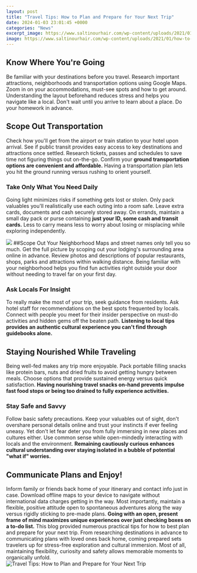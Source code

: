 ```yaml
---
layout: post
title: "Travel Tips: How to Plan and Prepare for Your Next Trip"
date: 2024-01-03 23:01:45 +0000
categories: "News"
excerpt_image: https://www.saltinourhair.com/wp-content/uploads/2021/01/how-to-plan-a-trip-tips.jpg
image: https://www.saltinourhair.com/wp-content/uploads/2021/01/how-to-plan-a-trip-tips.jpg
---
```


## Know Where You're Going 
Be familiar with your destinations before you travel. Research important attractions, neighborhoods and transportation options using Google Maps. Zoom in on your accommodations, must-see spots and how to get around. Understanding the layout beforehand reduces stress and helps you navigate like a local. Don't wait until you arrive to learn about a place. Do your homework in advance.
## Scope Out Transportation  
Check how you'll get from the airport or train station to your hotel upon arrival. See if public transit provides easy access to key destinations and attractions once settled. Research tickets, passes and schedules to save time not figuring things out on-the-go. Confirm your **ground transportation options are convenient and affordable.** Having a transportation plan lets you hit the ground running versus rushing to orient yourself.
### Take Only What You Need Daily
Going light minimizes risks if something gets lost or stolen. Only pack valuables you'll realistically use each outing into a room safe. Leave extra cards, documents and cash securely stored away. On errands, maintain a small day pack or purse containing **just your ID, some cash and transit cards.** Less to carry means less to worry about losing or misplacing while exploring independently.

![](https://s39023.pcdn.co/wp-content/uploads/2019/07/Plan-A-Trip-Infographic-15-Steps-To-Travel-Planning.jpg.optimal.jpg)
##Scope Out Your Neighborhood
Maps and street names only tell you so much. Get the full picture by scoping out your lodging's surrounding area online in advance. Review photos and descriptions of popular restaurants, shops, parks and attractions within walking distance. Being familiar with your neighborhood helps you find fun activities right outside your door without needing to travel far on your first day. 
### Ask Locals For Insight
To really make the most of your trip, seek guidance from residents. Ask hotel staff for recommendations on the best spots frequented by locals. Connect with people you meet for their insider perspective on must-do activities and hidden gems off the beaten path. **Listening to local tips provides an authentic cultural experience you can't find through guidebooks alone.**
## Staying Nourished While Traveling
Being well-fed makes any trip more enjoyable. Pack portable filling snacks like protein bars, nuts and dried fruits to avoid getting hungry between meals. Choose options that provide sustained energy versus quick satisfaction. **Having nourishing travel snacks on-hand prevents impulse fast food stops or being too drained to fully experience activities.**
### Stay Safe and Savvy
Follow basic safety precautions. Keep your valuables out of sight, don't overshare personal details online and trust your instincts if ever feeling uneasy. Yet don't let fear deter you from fully immersing in new places and cultures either. Use common sense while open-mindedly interacting with locals and the environment. **Remaining cautiously curious enhances cultural understanding over staying isolated in a bubble of potential "what if" worries.**
## Communicate Plans and Enjoy!
Inform family or friends back home of your itinerary and contact info just in case. Download offline maps to your device to navigate without international data charges getting in the way. Most importantly, maintain a flexible, positive attitude open to spontaneous adventures along the way versus rigidly sticking to pre-made plans. **Going with an open, present frame of mind maximizes unique experiences over just checking boxes on a to-do list.**
This blog provided numerous practical tips for how to best plan and prepare for your next trip. From researching destinations in advance to communicating plans with loved ones back home, coming prepared sets travelers up for stress-free exploration and cultural immersion. Most of all, maintaining flexibility, curiosity and safety allows memorable moments to organically unfold.
![Travel Tips: How to Plan and Prepare for Your Next Trip](https://www.saltinourhair.com/wp-content/uploads/2021/01/how-to-plan-a-trip-tips.jpg)